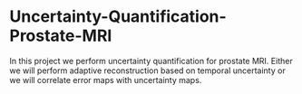 # Uncertainty-Quantification-Prostate-MRI
In this project we perform uncertainty quantification for prostate MRI. Either we will perform adaptive reconstruction based on temporal uncertainty or we will correlate error maps with uncertainty maps.
